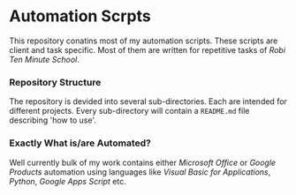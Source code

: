 # Automation Scrpts

This repository conatins most of my automation scripts.
These scripts are client and task specific. Most of them are written for repetitive tasks of *Robi Ten Minute School*.

### Repository Structure
The repository is devided into several sub-directories. Each are intended for different projects. Every sub-directory will contain a `README.md` file describing 'how to use'.

### Exactly What is/are Automated?

Well currently bulk of my work contains either *Microsoft Office* or *Google Products* automation using languages like *Visual Basic for Applications*, *Python*, *Google Apps Script* etc.
